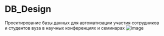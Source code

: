 # DB_Design
Проектирование базы данных для автоматизации участия сотрудников и студентов вуза в научных конференциях и семинарах
![image](https://user-images.githubusercontent.com/100537317/227916945-2a1c9c59-d589-480e-b422-38cbe86aa27f.png)
